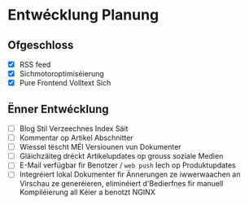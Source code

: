 # Entwécklung Planung

## Ofgeschloss

- [x] RSS feed
- [x] Sichmotoroptimiséierung
- [x] Pure Frontend Volltext Sich

## Ënner Entwécklung

- [ ] Blog Stil Verzeechnes Index Säit
- [ ] Kommentar op Artikel Abschnitter
- [ ] Wiessel tëscht MÉI Versiounen vun Dokumenter
- [ ] Gläichzäiteg dréckt Artikelupdates op grouss soziale Medien
- [ ] E-Mail verfügbar fir Benotzer / `web push` Iech op Produktupdates
- [ ] Integréiert lokal Dokumenter fir Ännerungen ze iwwerwaachen an Virschau ze generéieren, eliminéiert d'Bedierfnes fir manuell Kompiléierung all Kéier a benotzt NGINX